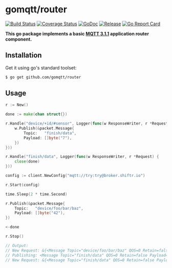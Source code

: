# gomqtt/router

[![Build Status](https://travis-ci.org/gomqtt/router.svg?branch=master)](https://travis-ci.org/gomqtt/router)
[![Coverage Status](https://coveralls.io/repos/github/gomqtt/router/badge.svg?branch=master)](https://coveralls.io/github/gomqtt/router?branch=master)
[![GoDoc](https://godoc.org/github.com/gomqtt/router?status.svg)](http://godoc.org/github.com/gomqtt/router)
[![Release](https://img.shields.io/github/release/gomqtt/router.svg)](https://github.com/gomqtt/router/releases)
[![Go Report Card](https://goreportcard.com/badge/github.com/gomqtt/router)](https://goreportcard.com/report/github.com/gomqtt/router)

**This go package implements a basic [MQTT 3.1.1](http://docs.oasis-open.org/mqtt/mqtt/v3.1.1/) application router component.**

## Installation

Get it using go's standard toolset:

```bash
$ go get github.com/gomqtt/router
```

## Usage

```go
r := New()

done := make(chan struct{})

r.Handle("device/+id/#sensor", Logger(func(w ResponseWriter, r *Request) {
    w.Publish(&packet.Message{
        Topic:   "finish/data",
        Payload: []byte("7"),
    })
}))

r.Handle("finish/data", Logger(func(w ResponseWriter, r *Request) {
    close(done)
}))

config := client.NewConfig("mqtt://try:try@broker.shiftr.io")

r.Start(config)

time.Sleep(2 * time.Second)

r.Publish(&packet.Message{
    Topic:   "device/foo/bar/baz",
    Payload: []byte("42"),
})

<-done

r.Stop()

// Output:
// New Request: &{<Message Topic="device/foo/bar/baz" QOS=0 Retain=false Payload=[52 50]> map[id:foo sensor:bar/baz]}
// Publishing: <Message Topic="finish/data" QOS=0 Retain=false Payload=[55]>
// New Request: &{<Message Topic="finish/data" QOS=0 Retain=false Payload=[55]> map[]}
```

